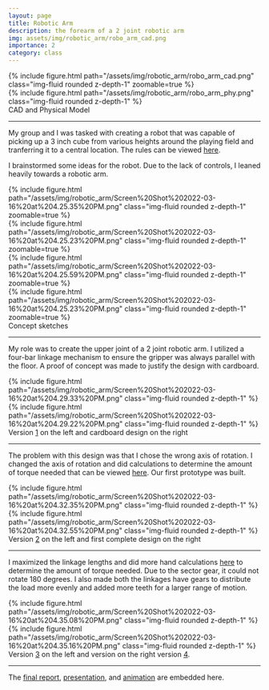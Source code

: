 ```yaml
---
layout: page
title: Robotic Arm
description: the forearm of a 2 joint robotic arm
img: assets/img/robotic_arm/robo_arm_cad.png
importance: 2
category: class
---
```


<div class="row">
    <div class="col-sm mt-3 mt-md-0">
        {% include figure.html path="/assets/img/robotic_arm/robo_arm_cad.png" class="img-fluid rounded z-depth-1" zoomable=true %}
    </div>
    <div class="col-sm mt-3 mt-md-0">
        {% include figure.html path="/assets/img/robotic_arm/robo_arm_phy.png" class="img-fluid rounded z-depth-1" %}
    </div>
</div>
<div class="caption">
    CAD and Physical Model
</div>

<hr>

My group and I was tasked with creating a robot that was capable of picking up a 3 inch cube from various heights around the playing field and tranferring it to a central location. The rules can be viewed
<a href="https://drive.google.com/file/u/0/d/1sFnk3V-MtX1uIdrultbhL6gNIKYzWCXJ/view">here</a>.

I brainstormed some ideas for the robot. Due to the lack of controls, I
leaned heavily towards a robotic arm.

<div class="row">
    <div class="col-sm mt-3 mt-md-0">
        {% include figure.html path="/assets/img/robotic_arm/Screen%20Shot%202022-03-16%20at%204.25.35%20PM.png" class="img-fluid rounded z-depth-1" zoomable=true %}
    </div>
    <div class="col-sm mt-3 mt-md-0">
        {% include figure.html path="/assets/img/robotic_arm/Screen%20Shot%202022-03-16%20at%204.25.23%20PM.png" class="img-fluid rounded z-depth-1" zoomable=true %}
    </div>
    <div class="col-sm mt-3 mt-md-0">
        {% include figure.html path="/assets/img/robotic_arm/Screen%20Shot%202022-03-16%20at%204.25.59%20PM.png" class="img-fluid rounded z-depth-1" zoomable=true %}
    </div>
    <div class="col-sm mt-3 mt-md-0">
        {% include figure.html path="/assets/img/robotic_arm/Screen%20Shot%202022-03-16%20at%204.25.23%20PM.png" class="img-fluid rounded z-depth-1" zoomable=true %}
    </div>
</div>
<div class="caption">
    Concept sketches
</div>

<hr>

My role was to create the upper joint of a 2 joint robotic arm. I utilized a four-bar linkage mechanism to ensure the gripper was always parallel with the floor. A proof of concept was made to justify the design with cardboard.

<div class="row">
    <div class="col-sm mt-3 mt-md-0">
        {% include figure.html path="/assets/img/robotic_arm/Screen%20Shot%202022-03-16%20at%204.29.33%20PM.png" class="img-fluid rounded z-depth-1" %}
    </div>
    <div class="col-sm mt-3 mt-md-0">
        {% include figure.html path="/assets/img/robotic_arm/Screen%20Shot%202022-03-16%20at%204.29.22%20PM.png" class="img-fluid rounded z-depth-1" %}
    </div>
</div>
<div class="caption">
    Version <a href="https://docs.google.com/document/d/1nACYF_xE9qNAJEEBiZc-eNjEdMCn1mI8GcQKQosXUHE/edit">1</a> on the left and cardboard design on the right
</div>

<hr>

The problem with this design was that I chose the wrong axis of
rotation. I changed the axis of rotation and did calculations to
determine the amount of torque needed that can be viewed
<a href="https://drive.google.com/file/d/1auFzmpmmLdMOltGCYxQz5unbl5TLeu4w/view">here</a>. Our first prototype was built.

<div class="row">
    <div class="col-sm mt-3 mt-md-0">
        {% include figure.html path="/assets/img/robotic_arm/Screen%20Shot%202022-03-16%20at%204.32.35%20PM.png" class="img-fluid rounded z-depth-1" %}
    </div>
    <div class="col-sm mt-3 mt-md-0">
        {% include figure.html path="/assets/img/robotic_arm/Screen%20Shot%202022-03-16%20at%204.32.55%20PM.png" class="img-fluid rounded z-depth-1" %}
    </div>
</div>
<div class="caption">
    Version <a href="https://docs.google.com/document/d/1PNQWlg718dBlwFBqNWdTbRzIUyUubblIc8emvUYIfgY/edit">2</a> on the left and first complete design on the right
</div>

<hr>

I maximized the linkage lengths and did more hand calculations <a href="https://drive.google.com/file/d/1QtNHw0eXXiMpOrzTOZtGRHfQ7iFJsgnL/view">here</a>
to determine the amount of torque needed. Due to the sector gear, it
could not rotate 180 degrees. I also made both the linkages have gears
to distribute the load more evenly and added more teeth for a larger
range of motion.

<div class="row">
    <div class="col-sm mt-3 mt-md-0">
        {% include figure.html path="/assets/img/robotic_arm/Screen%20Shot%202022-03-16%20at%204.35.08%20PM.png" class="img-fluid rounded z-depth-1" %}
    </div>
    <div class="col-sm mt-3 mt-md-0">
        {% include figure.html path="/assets/img/robotic_arm/Screen%20Shot%202022-03-16%20at%204.35.16%20PM.png" class="img-fluid rounded z-depth-1" %}
    </div>
</div>
<div class="caption">
    Version <a href="https://docs.google.com/document/d/1tJsQTb9nn1cgjm6QuXs6B72u6EuHc_e5PYM-1KA_AbM/edit">3</a> on the left and version on the right version <a href="https://docs.google.com/document/d/1OOQ1Ngjj0I17WTjuLPNdzYWPhfDSPIMN8LyZ_gtX7fw/edit">4</a>.
</div>

<hr>

The <a href="https://drive.google.com/file/d/1j3MobIJ5YrzyseJnw3YjOh7sXieznqwn/view">final report</a>,
<a href="https://docs.google.com/presentation/d/1LGBYCD3udhznrWJmj9JKxS9Fy11l8CA_Yq4dBLMGI3o/present?slide=id.g8794a74c9d_0_2475">presentation</a>,
and
<a href="https://drive.google.com/file/d/1PdR_kffKF_dnmp_4I_LY9-6nX6uH3-pg/view">animation</a> are embedded here.